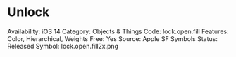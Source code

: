 # Unlock

Availability: iOS 14
Category: Objects & Things
Code: lock.open.fill
Features: Color, Hierarchical, Weights
Free: Yes
Source: Apple SF Symbols
Status: Released
Symbol: lock.open.fill2x.png